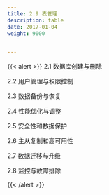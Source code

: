```yaml
---
title: 2.9 表管理
description: table
date: 2017-01-04
weight: 9000


---
```


{{< alert >}}
2.1 数据库创建与删除

2.2 用户管理与权限控制

2.3 数据备份与恢复

2.4 性能优化与调整

2.5 安全性和数据保护

2.6 主从复制和高可用性

2.7 数据迁移与升级

2.8 监控与故障排除

{{< /alert >}}


